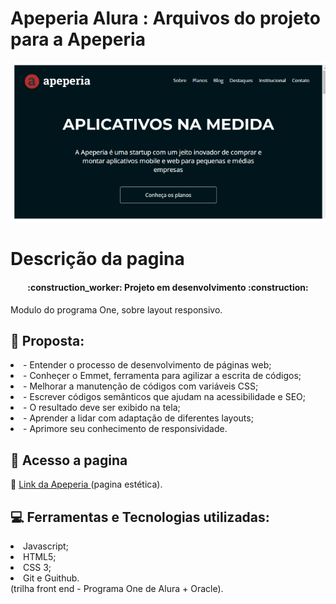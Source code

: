 # Apeperia Alura : Arquivos do projeto para a Apeperia

<p align="center"> 
<img src="img/appria.png"/>
</p>

<h1>Descrição da pagina</h1>

<h4 align="center"> 
    :construction_worker:  Projeto em desenvolvimento  :construction:
</h4>

<p> Modulo do programa One, sobre layout responsivo.</p>


## :bookmark_tabs: Proposta:

<li>- Entender o processo de desenvolvimento de páginas web;</li>
<li>- Conheçer o Emmet, ferramenta para agilizar a escrita de códigos;</li>
<li>- Melhorar a manutenção de códigos com variáveis CSS;</li>
<li>- Escrever códigos semânticos que ajudam na acessibilidade e SEO;</li>
<li>- O resultado deve ser exibido na tela;</li>
<li>- Aprender a lidar com adaptação de diferentes layouts;</li>
<li>- Aprimore seu conhecimento de responsividade. </li>


## 📁 Acesso a pagina

:link: <a href="https://amandaafernandes.github.io/Apeperia_Alura-Layout_Responsivo/"> Link da Apeperia </a> (pagina estética). 

## :computer: Ferramentas e Tecnologias utilizadas:
<li>Javascript;</li> 
<li>HTML5;</li>
<li>CSS 3;</li>
<li>Git e Guithub.</li>
(trilha front end - Programa One de Alura + Oracle).
